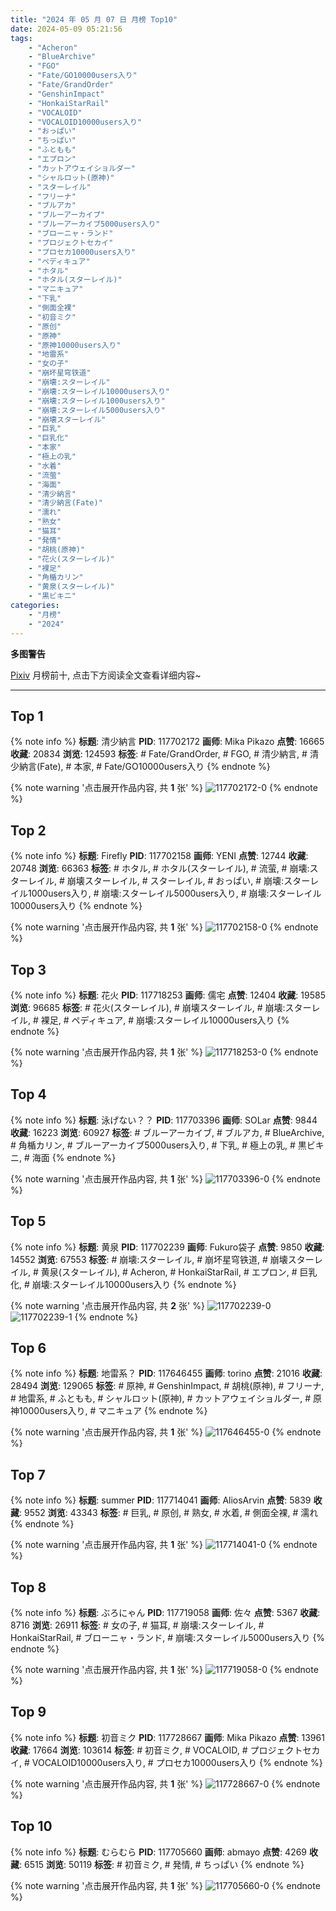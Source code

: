 ```yaml
---
title: "2024 年 05 月 07 日 月榜 Top10"
date: 2024-05-09 05:21:56
tags:
    - "Acheron"
    - "BlueArchive"
    - "FGO"
    - "Fate/GO10000users入り"
    - "Fate/GrandOrder"
    - "GenshinImpact"
    - "HonkaiStarRail"
    - "VOCALOID"
    - "VOCALOID10000users入り"
    - "おっぱい"
    - "ちっぱい"
    - "ふともも"
    - "エプロン"
    - "カットアウェイショルダー"
    - "シャルロット(原神)"
    - "スターレイル"
    - "フリーナ"
    - "ブルアカ"
    - "ブルーアーカイブ"
    - "ブルーアーカイブ5000users入り"
    - "ブローニャ・ランド"
    - "プロジェクトセカイ"
    - "プロセカ10000users入り"
    - "ペディキュア"
    - "ホタル"
    - "ホタル(スターレイル)"
    - "マニキュア"
    - "下乳"
    - "側面全裸"
    - "初音ミク"
    - "原创"
    - "原神"
    - "原神10000users入り"
    - "地雷系"
    - "女の子"
    - "崩坏星穹铁道"
    - "崩壊:スターレイル"
    - "崩壊:スターレイル10000users入り"
    - "崩壊:スターレイル1000users入り"
    - "崩壊:スターレイル5000users入り"
    - "崩壊スターレイル"
    - "巨乳"
    - "巨乳化"
    - "本家"
    - "極上の乳"
    - "水着"
    - "流萤"
    - "海面"
    - "清少納言"
    - "清少納言(Fate)"
    - "濡れ"
    - "熟女"
    - "猫耳"
    - "発情"
    - "胡桃(原神)"
    - "花火(スターレイル)"
    - "裸足"
    - "角楯カリン"
    - "黄泉(スターレイル)"
    - "黒ビキニ"
categories:
    - "月榜"
    - "2024"
---
```


<i class="fa fa-triangle-exclamation"></i>**多图警告**<i class="fa fa-triangle-exclamation"></i>

[Pixiv](https://www.pixiv.net/) 月榜前十, 点击下方阅读全文查看详细内容~

<!-- more -->

---

## Top 1

{% note info %}
**标题**: 清少納言
**PID**: 117702172 **画师**: Mika Pikazo
**点赞**: 16665 **收藏**: 20834 **浏览**: 124593
**标签**: # Fate/GrandOrder, # FGO, # 清少納言, # 清少納言(Fate), # 本家, # Fate/GO10000users入り
{% endnote %}

{% note warning '点击展开作品内容, 共 **1** 张' %}
![117702172-0](https://i.pixiv.re/img-original/img/2024/04/10/00/00/28/117702172_p0.jpg)
{% endnote %}

## Top 2

{% note info %}
**标题**: Firefly
**PID**: 117702158 **画师**: YENI
**点赞**: 12744 **收藏**: 20748 **浏览**: 66363
**标签**: # ホタル, # ホタル(スターレイル), # 流萤, # 崩壊:スターレイル, # 崩壊スターレイル, # スターレイル, # おっぱい, # 崩壊:スターレイル1000users入り, # 崩壊:スターレイル5000users入り, # 崩壊:スターレイル10000users入り
{% endnote %}

{% note warning '点击展开作品内容, 共 **1** 张' %}
![117702158-0](https://i.pixiv.re/img-original/img/2024/04/10/00/00/26/117702158_p0.jpg)
{% endnote %}

## Top 3

{% note info %}
**标题**: 花火
**PID**: 117718253 **画师**: 儒宅
**点赞**: 12404 **收藏**: 19585 **浏览**: 96685
**标签**: # 花火(スターレイル), # 崩壊スターレイル, # 崩壊:スターレイル, # 裸足, # ペディキュア, # 崩壊:スターレイル10000users入り
{% endnote %}

{% note warning '点击展开作品内容, 共 **1** 张' %}
![117718253-0](https://i.pixiv.re/img-original/img/2024/04/10/18/00/09/117718253_p0.jpg)
{% endnote %}

## Top 4

{% note info %}
**标题**: 泳げない？？
**PID**: 117703396 **画师**: SOLar
**点赞**: 9844 **收藏**: 16223 **浏览**: 60927
**标签**: # ブルーアーカイブ, # ブルアカ, # BlueArchive, # 角楯カリン, # ブルーアーカイブ5000users入り, # 下乳, # 極上の乳, # 黒ビキニ, # 海面
{% endnote %}

{% note warning '点击展开作品内容, 共 **1** 张' %}
![117703396-0](https://i.pixiv.re/img-original/img/2024/04/10/00/30/15/117703396_p0.png)
{% endnote %}

## Top 5

{% note info %}
**标题**: 黄泉
**PID**: 117702239 **画师**: Fukuro袋子
**点赞**: 9850 **收藏**: 14552 **浏览**: 67553
**标签**: # 崩壊:スターレイル, # 崩坏星穹铁道, # 崩壊スターレイル, # 黄泉(スターレイル), # Acheron, # HonkaiStarRail, # エプロン, # 巨乳化, # 崩壊:スターレイル10000users入り
{% endnote %}

{% note warning '点击展开作品内容, 共 **2** 张' %}
![117702239-0](https://i.pixiv.re/img-original/img/2024/04/10/00/00/41/117702239_p0.jpg)
![117702239-1](https://i.pixiv.re/img-original/img/2024/04/10/00/00/41/117702239_p1.jpg)
{% endnote %}

## Top 6

{% note info %}
**标题**: 地雷系？
**PID**: 117646455 **画师**: torino
**点赞**: 21016 **收藏**: 28494 **浏览**: 129065
**标签**: # 原神, # GenshinImpact, # 胡桃(原神), # フリーナ, # 地雷系, # ふともも, # シャルロット(原神), # カットアウェイショルダー, # 原神10000users入り, # マニキュア
{% endnote %}

{% note warning '点击展开作品内容, 共 **1** 张' %}
![117646455-0](https://i.pixiv.re/img-original/img/2024/04/08/00/00/20/117646455_p0.jpg)
{% endnote %}

## Top 7

{% note info %}
**标题**: summer
**PID**: 117714041 **画师**: AliosArvin
**点赞**: 5839 **收藏**: 9552 **浏览**: 43343
**标签**: # 巨乳, # 原创, # 熟女, # 水着, # 側面全裸, # 濡れ
{% endnote %}

{% note warning '点击展开作品内容, 共 **1** 张' %}
![117714041-0](https://i.pixiv.re/img-original/img/2024/04/10/13/47/05/117714041_p0.jpg)
{% endnote %}

## Top 8

{% note info %}
**标题**: ぶろにゃん
**PID**: 117719058 **画师**: 佐々
**点赞**: 5367 **收藏**: 8716 **浏览**: 26911
**标签**: # 女の子, # 猫耳, # 崩壊:スターレイル, # HonkaiStarRail, # ブローニャ・ランド, # 崩壊:スターレイル5000users入り
{% endnote %}

{% note warning '点击展开作品内容, 共 **1** 张' %}
![117719058-0](https://i.pixiv.re/img-original/img/2024/04/10/18/35/01/117719058_p0.jpg)
{% endnote %}

## Top 9

{% note info %}
**标题**: 初音ミク
**PID**: 117728667 **画师**: Mika Pikazo
**点赞**: 13961 **收藏**: 17664 **浏览**: 103614
**标签**: # 初音ミク, # VOCALOID, # プロジェクトセカイ, # VOCALOID10000users入り, # プロセカ10000users入り
{% endnote %}

{% note warning '点击展开作品内容, 共 **1** 张' %}
![117728667-0](https://i.pixiv.re/img-original/img/2024/04/11/00/00/03/117728667_p0.jpg)
{% endnote %}

## Top 10

{% note info %}
**标题**: むらむら
**PID**: 117705660 **画师**: abmayo
**点赞**: 4269 **收藏**: 6515 **浏览**: 50119
**标签**: # 初音ミク, # 発情, # ちっぱい
{% endnote %}

{% note warning '点击展开作品内容, 共 **1** 张' %}
![117705660-0](https://i.pixiv.re/img-original/img/2024/04/10/02/12/25/117705660_p0.jpg)
{% endnote %}

